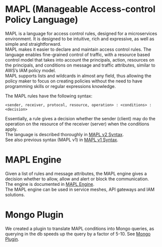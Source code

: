 # MAPL (Manageable Access-control Policy Language)
MAPL is a language for access control rules, designed for a microservices environment.
It is designed to be intuitive, rich and expressive, as well as simple and straightforward.  
MAPL makes it easier to declare and maintain access control rules. The language enables fine-grained control of traffic, with a resource based control model that takes into account the principals, action, resources on the principals, and conditions on message and traffic attributes, similar to AWS’s IAM policy model.  
MAPL supports lists and wildcards in almost any field, thus allowing the policy maker to focus on creating policies without the need to have programming skills or regular expressions knowledge.


The MAPL rules have the following syntax:  

`<sender, receiver, protocol, resource, operation> : <conditions> : <decision>`

Essentially, a rule gives a decision whether the sender (client) may do the operation on the resource of the receiver (server) when the conditions apply.  
The language is described thoroughly in [MAPL v2 Syntax](https://github.com/octarinesec/MAPL/tree/master/docs/MAPL_SPEC_v2.md).  
See also previous syntax (MAPL v1) in [MAPL v1 Syntax](https://github.com/octarinesec/MAPL/tree/master/docs/MAPL_SPEC_v1.md).

# MAPL Engine

Given a list of rules and message attributes, the MAPL engine gives a decision whether to allow, allow and alert or block the communication.  
The engine is documented in [MAPL Engine](https://github.com/octarinesec/MAPL/tree/master/docs/MAPL_ENGINE.md).  
The MAPL engine can be used in service meshes, API gateways and IAM solutions.  

# Mongo Plugin
We created a plugin to translate MAPL conditions into Mongo queries, as querying in the db speeds up the query by a factor of 5-10.
See [Mongo Plugin](https://github.com/octarinesec/MAPL/tree/master/docs/Mongo_Plugin.md). 
